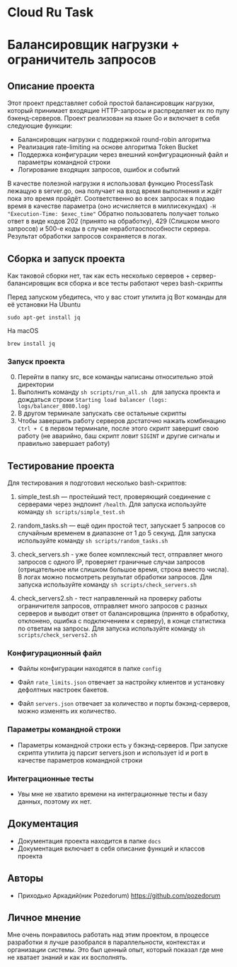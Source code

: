 # Cloud Ru Task

# Балансировщик нагрузки + ограничитель запросов
## Описание проекта

Этот проект представляет собой простой балансировщик нагрузки, который принимает входящие HTTP-запросы и распределяет их по пулу бэкенд-серверов. Проект реализован на языке Go и включает в себя следующие функции:

* Балансировщик нагрузки с поддержкой round-robin алгоритма
* Реализация rate-limiting на основе алгоритма Token Bucket
* Поддержка конфигурации через внешний конфигурационный файл и параметры командной строки
* Логирование входящих запросов, ошибок и событий

В качестве полезной нагрузки я использовал функцию ProcessTask лежащую в server.go, она получает на вход время выполнения и ждёт пока это время пройдёт. Соответственно во всех запросах я подаю время в качестве параметра (оно исчисляется в миллисекундах) `-H "Execution-Time: $exec_time"`
Обратно пользователь получает только ответ в виде кодов 202 (принято на обработку), 429 (Слишком много запросов) и 500-е коды в случае неработаоспособности сервера.
Результат обработки запросов сохраняется в логах.

## Сборка и запуск проекта

Как таковой сборки нет, так как есть несколько серверов + сервер-балансировщик вся сборка и все тесты работают через bash-скрипты

Перед запуском убедитесь, что у вас стоит утилита jq
Вот команды для её установки
На Ubuntu
```
sudo apt-get install jq
```
На macOS
```
brew install jq
```
### Запуск проекта

0. Перейти в папку src, все команды написаны относительно этой директории
1. Выполнить команду `sh scripts/run_all.sh ` для запуска проекта и дождаться строки `Starting load balancer (logs: logs/balancer_8080.log)`
2. В другом терминале запускать све остальные скрипты
3. Чтобы завершить работу серверов достаточно нажать комбинацию `Ctrl + C` в первом терминале, после этого скрипт завершит свою работу (не аварийно, баш скрипт ловит `SIGINT` и другие сигналы и правильно завершает работу)


## Тестирование проекта

Для тестирования я подготовил несколько bash-скриптов:

1. simple_test.sh — простейший тест, проверяющий соединение с серверами через эндпоинт `/health`. Для запуска используйте команду `sh scripts/simple_test.sh` 

2. random_tasks.sh — ещё один простой тест, запускает 5 запросов со случайным временем в диапазоне от 1 до 5 секунд. Для запуска используйте команду `sh scripts/random_tasks.sh`

3. check_servers.sh - уже более комплексный тест, отправляет много запросов с одного IP, проверяет граничные случаи запросов (отрицательное или слишком большое время, строка вместо числа). В логах можно посмотреть результат обработки запросов. Для запуска используйте команду `sh scripts/check_servers.sh`

4. check_servers2.sh - тест направленный на проверку работы ограничителя запросов, отправляет много запросов с разных серверов и выводит ответ от балансировщика (принято в обработку, отклонено, ошибка с подключением к серверу), в конце статистика по ответам на запросы. Для запуска используйте команду `sh scripts/check_servers2.sh`


### Конфигурационный файл

* Файлы конфигурации находятся в папке `config`

* Файл `rate_limits.json` отвечает за настройку клиентов и установку дефолтных настроек бакетов.
* Файл `servers.json` отвечает за количество и порты бэкэнд-серверов, можно изменять их количество.

### Параметры командной строки

* Параметры командной строки есть у бэкэнд-серверов. При запуске скрипта утилита jq парсит servers.json и использует id и port в качестве параметров командной строки


### Интеграционные тесты

* Увы мне не хватило времени на интеграционные тесты и базу данных, поэтому их нет.

## Документация

* Документация проекта находится в папке `docs`
* Документация включает в себя описание функций и классов проекта

## Авторы

* Приходько Аркадий(ник Pozedorum)
https://github.com/pozedorum

## Личное мнение

Мне очень понравилось работать над этим проектом, в процессе разработки я лучше разобрался в параллельности, контекстах и организации системы. Это был ценный опыт, который показал где мне не хватает знаний и как их восполнять.

